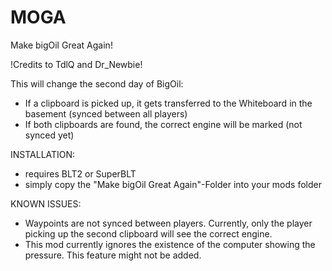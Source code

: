 # MOGA
Make bigOil Great Again!

!Credits to TdlQ and Dr_Newbie!

This will change the second day of BigOil:
  - If a clipboard is picked up, it gets transferred to the Whiteboard in the basement (synced between all players)
  - If both clipboards are found, the correct engine will be marked (not synced yet)
  
INSTALLATION:
  - requires BLT2 or SuperBLT
  - simply copy the "Make bigOil Great Again"-Folder into your mods folder
  
KNOWN ISSUES:
- Waypoints are not synced between players. Currently, only the player picking up the second clipboard will see the correct engine.
- This mod currently ignores the existence of the computer showing the pressure. This feature might not be added.
